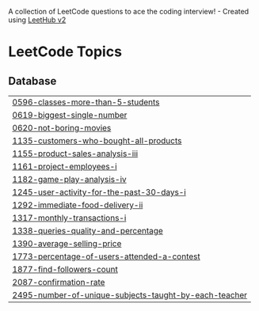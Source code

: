 A collection of LeetCode questions to ace the coding interview! - Created using [LeetHub v2](https://github.com/arunbhardwaj/LeetHub-2.0)
<!---LeetCode Topics Start-->
# LeetCode Topics
## Database
|  |
| ------- |
| [0596-classes-more-than-5-students](https://github.com/Bhushan-Thombre/Leetcode/tree/master/0596-classes-more-than-5-students) |
| [0619-biggest-single-number](https://github.com/Bhushan-Thombre/Leetcode/tree/master/0619-biggest-single-number) |
| [0620-not-boring-movies](https://github.com/Bhushan-Thombre/Leetcode/tree/master/0620-not-boring-movies) |
| [1135-customers-who-bought-all-products](https://github.com/Bhushan-Thombre/Leetcode/tree/master/1135-customers-who-bought-all-products) |
| [1155-product-sales-analysis-iii](https://github.com/Bhushan-Thombre/Leetcode/tree/master/1155-product-sales-analysis-iii) |
| [1161-project-employees-i](https://github.com/Bhushan-Thombre/Leetcode/tree/master/1161-project-employees-i) |
| [1182-game-play-analysis-iv](https://github.com/Bhushan-Thombre/Leetcode/tree/master/1182-game-play-analysis-iv) |
| [1245-user-activity-for-the-past-30-days-i](https://github.com/Bhushan-Thombre/Leetcode/tree/master/1245-user-activity-for-the-past-30-days-i) |
| [1292-immediate-food-delivery-ii](https://github.com/Bhushan-Thombre/Leetcode/tree/master/1292-immediate-food-delivery-ii) |
| [1317-monthly-transactions-i](https://github.com/Bhushan-Thombre/Leetcode/tree/master/1317-monthly-transactions-i) |
| [1338-queries-quality-and-percentage](https://github.com/Bhushan-Thombre/Leetcode/tree/master/1338-queries-quality-and-percentage) |
| [1390-average-selling-price](https://github.com/Bhushan-Thombre/Leetcode/tree/master/1390-average-selling-price) |
| [1773-percentage-of-users-attended-a-contest](https://github.com/Bhushan-Thombre/Leetcode/tree/master/1773-percentage-of-users-attended-a-contest) |
| [1877-find-followers-count](https://github.com/Bhushan-Thombre/Leetcode/tree/master/1877-find-followers-count) |
| [2087-confirmation-rate](https://github.com/Bhushan-Thombre/Leetcode/tree/master/2087-confirmation-rate) |
| [2495-number-of-unique-subjects-taught-by-each-teacher](https://github.com/Bhushan-Thombre/Leetcode/tree/master/2495-number-of-unique-subjects-taught-by-each-teacher) |
<!---LeetCode Topics End-->
